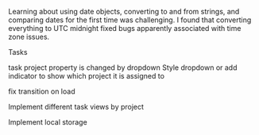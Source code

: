 Learning about using date objects, converting to and from strings, and
comparing dates for the first time was challenging. I found that converting 
everything to UTC midnight fixed bugs apparently associated with time zone issues.



Tasks

task project property is changed by dropdown
    Style dropdown or add indicator to show which project it is assigned to

fix transition on load

Implement different task views by project

Implement local storage

